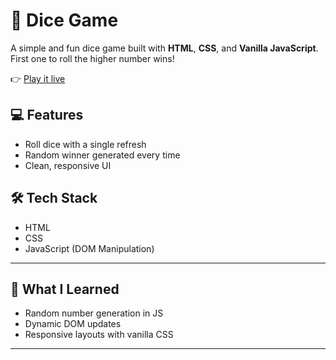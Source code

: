 # 🎲 Dice Game

A simple and fun dice game built with **HTML**, **CSS**, and **Vanilla JavaScript**. First one to roll the higher number wins!

👉 [Play it live](https://rishika3d.github.io/DiceGame/)

## 💻 Features

- Roll dice with a single refresh
- Random winner generated every time
- Clean, responsive UI

## 🛠 Tech Stack

- HTML
- CSS
- JavaScript (DOM Manipulation)

---

## 🧠 What I Learned

- Random number generation in JS
- Dynamic DOM updates
- Responsive layouts with vanilla CSS

---
